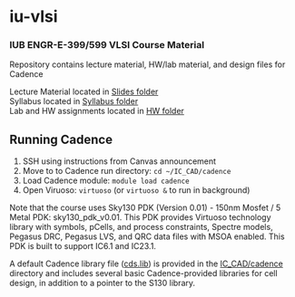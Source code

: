 # iu-vlsi
### IUB ENGR-E-399/599 VLSI Course Material

Repository contains lecture material, HW/lab material, and design files for Cadence

Lecture Material located in [Slides folder](./Slides/)<br>
Syllabus located in [Syllabus folder](./Syllabus)<br>
Lab and HW assignments located in [HW folder](./HW/)<br>

## Running Cadence

1. SSH using instructions from Canvas announcement
2. Move to to Cadence run directory: `cd ~/IC_CAD/cadence`
3. Load Cadence module: `module load cadence`
4. Open Viruoso: `virtuoso` (or `virtuoso &` to run in background)


Note that the course uses Sky130 PDK (Version 0.01) - 150nm Mosfet / 5 Metal PDK: sky130_pdk_v0.01. This PDK provides Virtuoso technology library with symbols, pCells, and process constraints, Spectre models, Pegasus DRC, Pegasus LVS, and QRC data files with MSOA enabled. This PDK is built to support IC6.1 and IC23.1.


A default Cadence library file ([cds.lib](IC_CAD/cadence/cds.lib)) is provided in the [IC_CAD/cadence](/IC_CAD/cadence/) directory and includes several basic Cadence-provided libraries for cell design, in addition to a pointer to the S130 library.
